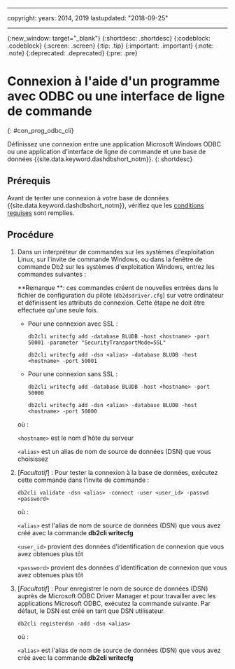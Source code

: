 ﻿---

copyright:
  years: 2014, 2019
lastupdated: "2018-09-25"

---

<!-- Attribute definitions --> 
{:new_window: target="_blank"}
{:shortdesc: .shortdesc}
{:codeblock: .codeblock}
{:screen: .screen}
{:tip: .tip}
{:important: .important}
{:note: .note}
{:deprecated: .deprecated}
{:pre: .pre}

# Connexion à l'aide d'un programme avec ODBC ou une interface de ligne de commande
{: #con_prog_odbc_cli}

Définissez une connexion entre une application Microsoft Windows ODBC ou une application d'interface de ligne de commande et une base de données {{site.data.keyword.dashdbshort_notm}}.
{: shortdesc}

## Prérequis

Avant de tenter une connexion à votre base de données {{site.data.keyword.dashdbshort_notm}}, vérifiez que les [conditions requises](connecting.html#prereqs) sont remplies.

<!-- Before you can connect to your database, you must perform the following steps:

- [Verify prerequisites](prereqs.html), including installing driver packages, configuring your local environment, and downloading SSL certificates (if needed)
- Collect [connection information](credentials.html), including database details such as host name and port numbers, and connection credentials such as user ID and password -->

## Procédure

1. Dans un interpréteur de commandes sur les systèmes d'exploitation Linux, sur l'invite de commande Windows, ou dans la fenêtre de commande Db2 sur les systèmes d'exploitation Windows, entrez les commandes suivantes :

   **Remarque **: ces commandes créent de nouvelles entrées dans le fichier de configuration du pilote (`db2dsdriver.cfg`) sur votre ordinateur et définissent les attributs de connexion. Cette étape ne doit être effectuée qu'une seule fois.
   
   - Pour une connexion avec SSL :

     `db2cli writecfg add -database BLUDB -host <hostname> -port 50001 -parameter "SecurityTransportMode=SSL"`

     `db2cli writecfg add -dsn <alias> -database BLUDB -host <hostname> -port 50001`

   - Pour une connexion sans SSL :

     `db2cli writecfg add -database BLUDB -host <hostname> -port 50000`

     `db2cli writecfg add -dsn <alias> -database BLUDB -host <hostname> -port 50000`

   où :

   `<hostname>` est le nom d'hôte du serveur

   `<alias>` est un alias de nom de source de données (DSN) que vous choisissez
    
2. [*Facultatif*] : Pour tester la connexion à la base de données, exécutez cette commande dans l'invite de commande :

   `db2cli validate -dsn <alias> -connect -user <user_id> -passwd <password>`

   où :

   `<alias>` est l'alias de nom de source de données (DSN) que vous avez créé avec la commande **db2cli writecfg**

   `<user_id>` provient des données d'identification de connexion que vous avez obtenues plus tôt

   `<password>` provient des données d'identification de connexion que vous avez obtenues plus tôt

3. [*Facultatif*] : Pour enregistrer le nom de source de données (DSN) auprès de Microsoft ODBC Driver Manager et pour travailler avec les applications Microsoft ODBC, exécutez la commande suivante. Par défaut, le DSN est créé en tant que DSN utilisateur.

   `db2cli registerdsn -add -dsn <alias>`

   où :
        
   `<alias>` est l'alias de nom de source de données (DSN) que vous avez créé avec la commande **db2cli writecfg**



